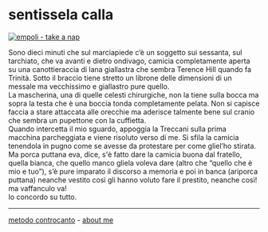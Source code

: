 # sentissela calla

[![](https://live.staticflickr.com/65535/51791908127_3a4a2edf21_c.jpg "empoli - take a nap")](https://flic.kr/s/aHBqjzwAJ2)  

Sono dieci minuti che sul marciapiede c’è un soggetto sui sessanta, sul tarchiato, che va avanti e dietro ondivago, camicia completamente aperta su una canottieraccia di lana giallastra che sembra Terence Hill quando fa Trinità. Sotto il braccio tiene stretto un librone delle dimensioni di un messale ma vecchissimo e giallastro pure quello.  
La mascherina, una di quelle celesti chirurgiche, non la tiene sulla bocca ma sopra la testa che è una boccia tonda completamente pelata. Non si capisce faccia a stare attaccata alle orecchie ma aderisce talmente bene sul cranio che sembra un pupettone con la cuffietta.  
Quando intercetta il mio sguardo, appoggia la Treccani sulla prima macchina parcheggiata e viene risoluto verso di me. Si sfila la camicia tenendola in pugno come se avesse da protestare per come gliel’ho stirata.  
Ma porca puttana eva, dice, s'è fatto dare la camicia buona dal fratello, quella bianca, che quello manco gliela voleva dare (altro che “quello che è mio e tuo”), s’è pure imparato il discorso a memoria e poi in banca (ariporca puttana) neanche vestito così gli hanno voluto fare il prestito, neanche così! ma vaffanculo va!  
Io concordo su tutto. 

---   
[metodo controcanto](https://cacioman.github.io/controcanto000.html) - [about me](https://about.me/cacioman)  
